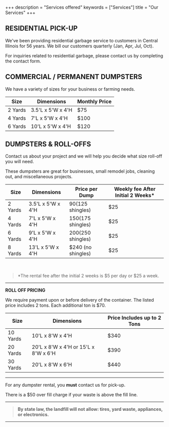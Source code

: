 +++
description = "Services offered"
keywords = ["Services"]
title = "Our Services"
+++

## RESIDENTIAL PICK-UP

We've been providing residential garbage service to customers in Central Illinois for 56 years. We bill our customers quarterly (Jan, Apr, Jul, Oct).

For inquiries related to residential garbage, please contact us by completing the contact form.

## COMMERCIAL / PERMANENT DUMPSTERS

We have a variety of sizes for your business or farming needs.

| Size | Dimensions | Monthly Price |
| --- | --- | --- |
| 2 Yards | 3.5'L x 5'W x 4'H | $75 |
| 4 Yards | 7'L x 5'W x 4'H | $100 |
| 6 Yards | 10'L x 5'W x 4'H | $120 |

## DUMPSTERS & ROLL-OFFS

Contact us about your project and we will help you decide what size roll-off you will need.

These dumpsters are great for businesses, small remodel jobs, cleaning out, and miscellaneous projects.

| Size | Dimensions | Price per Dump | Weekly fee After Initial 2 Weeks* |
| --- | --- | --- | --- |
| 2 Yards | 3.5'L x 5'W x 4'H | $90 ($125 shingles) | $25 |
| 4 Yards | 7'L x 5'W x 4'H | $150 ($175 shingles) | $25 |
| 6 Yards | 9'L x 5'W x 4'H | $200 ($250 shingles) | $25 |
| 8 Yards | 13'L x 5'W x 4'H | $240 (no shingles) | $25 |

<br>

> *The rental fee after the initial 2 weeks is $5 per day or $25 a week.

***

**ROLL OFF PRICING**

We require payment upon or before delivery of the container. The listed price includes 2 tons. Each additional ton is $70.

| Size | Dimensions | Price Includes up to 2 Tons |
| --- | --- | --- |
| 10 Yards | 10'L x 8'W x 4'H | $340 |
| 20 Yards | 20'L x 8'W x 4'H or 15'L x 8'W x 6'H | $390 |
| 30 Yards | 20'L x 8'W x 6'H | $440 |

***

For any dumpster rental, you <b>must</b> contact us for pick-up.

There is a $50 over fill charge if your waste is above the fill line.

***

> **By state law, the landfill will not allow: tires, yard waste, appliances, or electronics.**

***